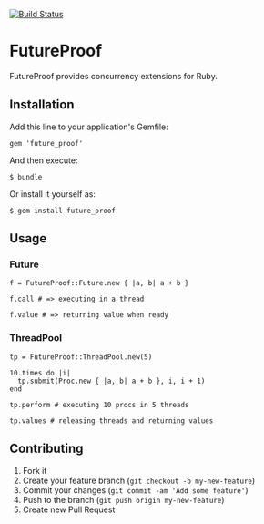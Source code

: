 [![Build Status](https://travis-ci.org/nikitachernov/FutureProof.png)](https://travis-ci.org/nikitachernov/FutureProof)

# FutureProof

FutureProof provides concurrency extensions for Ruby.

## Installation

Add this line to your application's Gemfile:

    gem 'future_proof'

And then execute:

    $ bundle

Or install it yourself as:

    $ gem install future_proof

## Usage

### Future

    f = FutureProof::Future.new { |a, b| a + b }

    f.call # => executing in a thread

    f.value # => returning value when ready

### ThreadPool

    tp = FutureProof::ThreadPool.new(5)

    10.times do |i|
      tp.submit(Proc.new { |a, b| a + b }, i, i + 1)
    end

    tp.perform # executing 10 procs in 5 threads

    tp.values # releasing threads and returning values

## Contributing

1. Fork it
2. Create your feature branch (`git checkout -b my-new-feature`)
3. Commit your changes (`git commit -am 'Add some feature'`)
4. Push to the branch (`git push origin my-new-feature`)
5. Create new Pull Request
